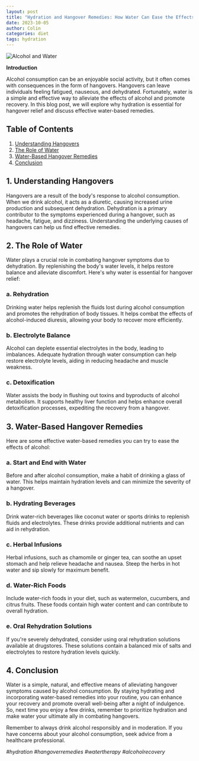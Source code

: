 ```yaml
---
layout: post
title: "Hydration and Hangover Remedies: How Water Can Ease the Effects of Alcohol"
date: 2023-10-05
author: Colin
categories: diet
tags: hydration
---
```


![Alcohol and Water](https://source.unsplash.com/1600x900/?alcohol,water)

**Introduction**

Alcohol consumption can be an enjoyable social activity, but it often comes with consequences in the form of hangovers. Hangovers can leave individuals feeling fatigued, nauseous, and dehydrated. Fortunately, water is a simple and effective way to alleviate the effects of alcohol and promote recovery. In this blog post, we will explore why hydration is essential for hangover relief and discuss effective water-based remedies.

## Table of Contents
1. [Understanding Hangovers](#understanding-hangovers)
2. [The Role of Water](#the-role-of-water)
3. [Water-Based Hangover Remedies](#water-based-hangover-remedies)
4. [Conclusion](#conclusion)

## 1. Understanding Hangovers <a name="understanding-hangovers"></a>

Hangovers are a result of the body's response to alcohol consumption. When we drink alcohol, it acts as a diuretic, causing increased urine production and subsequent dehydration. Dehydration is a primary contributor to the symptoms experienced during a hangover, such as headache, fatigue, and dizziness. Understanding the underlying causes of hangovers can help us find effective remedies.

## 2. The Role of Water <a name="the-role-of-water"></a>

Water plays a crucial role in combating hangover symptoms due to dehydration. By replenishing the body's water levels, it helps restore balance and alleviate discomfort. Here's why water is essential for hangover relief:

### a. Rehydration

Drinking water helps replenish the fluids lost during alcohol consumption and promotes the rehydration of body tissues. It helps combat the effects of alcohol-induced diuresis, allowing your body to recover more efficiently.

### b. Electrolyte Balance

Alcohol can deplete essential electrolytes in the body, leading to imbalances. Adequate hydration through water consumption can help restore electrolyte levels, aiding in reducing headache and muscle weakness.

### c. Detoxification

Water assists the body in flushing out toxins and byproducts of alcohol metabolism. It supports healthy liver function and helps enhance overall detoxification processes, expediting the recovery from a hangover.

## 3. Water-Based Hangover Remedies <a name="water-based-hangover-remedies"></a>

Here are some effective water-based remedies you can try to ease the effects of alcohol:

### a. Start and End with Water

Before and after alcohol consumption, make a habit of drinking a glass of water. This helps maintain hydration levels and can minimize the severity of a hangover.

### b. Hydrating Beverages

Drink water-rich beverages like coconut water or sports drinks to replenish fluids and electrolytes. These drinks provide additional nutrients and can aid in rehydration.

### c. Herbal Infusions

Herbal infusions, such as chamomile or ginger tea, can soothe an upset stomach and help relieve headache and nausea. Steep the herbs in hot water and sip slowly for maximum benefit.

### d. Water-Rich Foods

Include water-rich foods in your diet, such as watermelon, cucumbers, and citrus fruits. These foods contain high water content and can contribute to overall hydration.

### e. Oral Rehydration Solutions

If you're severely dehydrated, consider using oral rehydration solutions available at drugstores. These solutions contain a balanced mix of salts and electrolytes to restore hydration levels quickly.

## 4. Conclusion <a name="conclusion"></a>

Water is a simple, natural, and effective means of alleviating hangover symptoms caused by alcohol consumption. By staying hydrating and incorporating water-based remedies into your routine, you can enhance your recovery and promote overall well-being after a night of indulgence. So, next time you enjoy a few drinks, remember to prioritize hydration and make water your ultimate ally in combating hangovers.

Remember to always drink alcohol responsibly and in moderation. If you have concerns about your alcohol consumption, seek advice from a healthcare professional.

*#hydration #hangoverremedies #watertherapy #alcoholrecovery*
